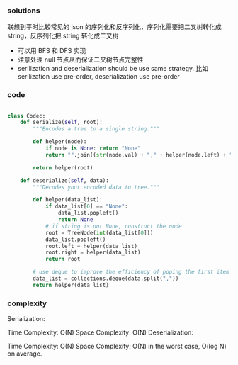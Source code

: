 ### solutions

联想到平时比较常见的 json 的序列化和反序列化，序列化需要把二叉树转化成 string，反序列化把 string 转化成二叉树

- 可以用 BFS 和 DFS 实现
- 注意处理 null 节点从而保证二叉树节点完整性
- serilization and deserialization should be use same strategy. 比如 serilization use pre-order, deserialization use pre-order

### code

```python

class Codec:
    def serialize(self, root):
        """Encodes a tree to a single string."""

        def helper(node):
            if node is None: return "None"
            return "".join((str(node.val) + "," + helper(node.left) + "," + helper(node.right)))

        return helper(root)

    def deserialize(self, data):
        """Decodes your encoded data to tree."""

        def helper(data_list):
            if data_list[0] == "None":
                data_list.popleft()
                return None
            # if string is not None, construct the node
            root = TreeNode(int(data_list[0]))
            data_list.popleft()
            root.left = helper(data_list)
            root.right = helper(data_list)
            return root

        # use deque to improve the efficiency of poping the first item of list
        data_list = collections.deque(data.split(","))
        return helper(data_list)
```

### complexity

Serialization:

Time Complexity: O(N)
Space Complexity: O(N)
Deserialization:

Time Complexity: O(N)
Space Complexity: O(N) in the worst case, O(log N) on average.
